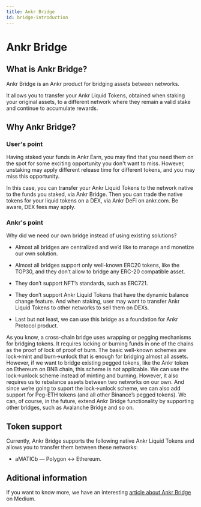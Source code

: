 ```yaml
---
title: Ankr Bridge
id: bridge-introduction
---
```

# Ankr Bridge

## What is Ankr Bridge?

Ankr Bridge is an Ankr product for bridging assets between networks. 

It allows you to transfer your Ankr Liquid Tokens, obtained when staking your original assets, to a different network where they remain a valid stake and continue to accumulate rewards.

## Why Ankr Bridge?

### User's point

Having staked your funds in Ankr Earn, you may find that you need them on the spot for some exciting opportunity you don't want to miss.
However, unstaking may apply different release time for different tokens, and you may miss this opportunity.

In this case, you can transfer your Ankr Liquid Tokens to the network native to the funds you staked, via Ankr Bridge.
Then you can trade the native tokens for your liquid tokens on a DEX, via Ankr DeFi on ankr.com. Be aware, DEX fees may apply. 

### Ankr's point

Why did we need our own bridge instead of using existing solutions? 

* Almost all bridges are centralized and we’d like to manage and monetize our own solution.

* Almost all bridges support only well-known ERC20 tokens, like the TOP30, and they don’t allow to bridge any ERC-20 compatible asset.

* They don’t support NFT’s standards, such as ERC721.

* They don’t support Ankr Liquid Tokens that have the dynamic balance change feature. And when staking, user may want to transfer Ankr Liquid Tokens to other networks to sell them on DEXs.

* Last but not least, we can use this bridge as a foundation for Ankr Protocol product.

As you know, a cross-chain bridge uses wrapping or pegging mechanisms for bridging tokens. 
It requires locking or burning funds in one of the chains as the proof of lock of proof of burn. 
The basic well-known schemes are lock->mint and burn->unlock that is enough for bridging almost all assets. 
However, if we want to bridge existing pegged tokens, like the Ankr token on Ethereum on BNB chain, this scheme is not applicable. 
We can use the lock->unlock scheme instead of minting and burning. However, it also requires us to rebalance assets between two networks on our own.
And since we’re going to suport the lock->unlock scheme, we can also add support for Peg-ETH tokens (and all other Binance’s pegged tokens).
We can, of course, in the future, extend Ankr Bridge functionality by supporting other bridges, such as Avalanche Bridge and so on.

## Token support

Currently, Ankr Bridge supports the following native Ankr Liquid Tokens and allows you to transfer them between these networks:

* aMATICb — Polygon <-> Ethereum. 


## Aditional information

If you want to know more, we have an interesting [article about Ankr Bridge](https://medium.com/ankr-network/ankr-bridge-now-on-ankr-earn-cf20bade7317) on Medium.




